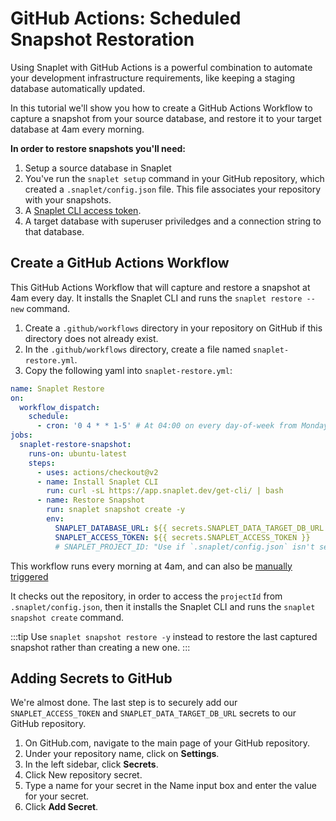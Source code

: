 # GitHub Actions: Scheduled Snapshot Restoration

Using Snaplet with GitHub Actions is a powerful combination to automate your development infrastructure requirements, like keeping a staging database automatically updated.

In this tutorial we'll show you how to create a GitHub Actions Workflow to capture a snapshot from your source database, and restore it to your target database at 4am every morning.

**In order to restore snapshots you'll need:**

1. Setup a source database in Snaplet
2. You've run the `snaplet setup` command in your GitHub repository, which created a `.snaplet/config.json` file. This file associates your repository with your snapshots.
3. A [Snaplet CLI access token](https://app.snaplet.dev/access-token/cli).
4. A target database with superuser priviledges and a connection string to that database.

## Create a GitHub Actions Workflow

This GitHub Actions Workflow that will capture and restore a snapshot at 4am every day. It installs the Snaplet CLI and runs the `snaplet restore --new` command.

1. Create a `.github/workflows` directory in your repository on GitHub if this directory does not already exist.
2. In the `.github/workflows` directory, create a file named `snaplet-restore.yml`.
3. Copy the following yaml into `snaplet-restore.yml`:

```yaml
name: Snaplet Restore
on:
  workflow_dispatch:
    schedule:
      - cron: '0 4 * * 1-5' # At 04:00 on every day-of-week from Monday through Friday.
jobs:
  snaplet-restore-snapshot:
    runs-on: ubuntu-latest
    steps:
      - uses: actions/checkout@v2
      - name: Install Snaplet CLI
        run: curl -sL https://app.snaplet.dev/get-cli/ | bash
      - name: Restore Snapshot
        run: snaplet snapshot create -y
        env:
          SNAPLET_DATABASE_URL: ${{ secrets.SNAPLET_DATA_TARGET_DB_URL }}
          SNAPLET_ACCESS_TOKEN: ${{ secrets.SNAPLET_ACCESS_TOKEN }}
          # SNAPLET_PROJECT_ID: "Use if `.snaplet/config.json` isn't setup."
```

This workflow runs every morning at 4am, and can also be [manually triggered](https://docs.github.com/en/actions/managing-workflow-runs/manually-running-a-workflow#running-a-workflow)

It checks out the repository, in order to access the `projectId` from `.snaplet/config.json`, then it installs the Snaplet CLI and runs the `snaplet snapshot create` command.

:::tip
Use `snaplet snapshot restore -y` instead to restore the last captured snapshot rather than creating a new one.
:::

## Adding Secrets to GitHub

We're almost done. The last step is to securely add our `SNAPLET_ACCESS_TOKEN` and `SNAPLET_DATA_TARGET_DB_URL` secrets to our GitHub repository.

1. On GitHub.com, navigate to the main page of your GitHub repository.
2. Under your repository name, click on **Settings**.
3. In the left sidebar, click **Secrets**.
4. Click New repository secret.
5. Type a name for your secret in the Name input box and enter the value for your secret.
7. Click **Add Secret**.
